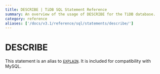 ```yaml
---
title: DESCRIBE | TiDB SQL Statement Reference
summary: An overview of the usage of DESCRIBE for the TiDB database.
category: reference
aliases: ['/docs/v3.1/reference/sql/statements/describe/']
---
```


# DESCRIBE

This statement is an alias to [`EXPLAIN`](/sql-statements/sql-statement-explain.md). It is included for compatibility with MySQL.
